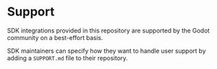 # Support

SDK integrations provided in this repository are supported by the Godot
community on a best-effort basis.

SDK maintainers can specify how they want to handle user support by adding a
`SUPPORT.md` file to their repository.
